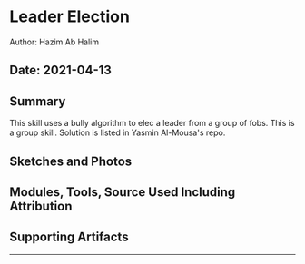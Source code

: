 # Leader Election

Author: Hazim Ab Halim

Date: 2021-04-13
-----

## Summary
This skill uses a bully algorithm to elec a leader from a group of fobs.
This is a group skill. Solution is listed in Yasmin Al-Mousa's repo.

## Sketches and Photos


## Modules, Tools, Source Used Including Attribution


## Supporting Artifacts


-----
